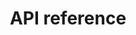---
pcx_content_type: navigation
title: API reference
external_link: https://developers.cloudflare.com/api/operations/registrar-domains-list-domains
weight: 8
_build:
  publishResources: false
  render: never
---